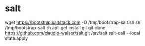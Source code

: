 # salt

wget https://bootstrap.saltstack.com -O /tmp/bootstrap-salt.sh
sh /tmp/bootstrap-salt.sh
apt-get install git
git clone https://github.com/claudio-walser/salt.git /srv/salt
salt-call --local state.apply